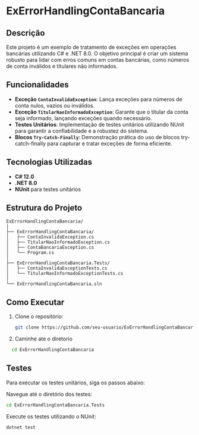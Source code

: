 # ExErrorHandlingContaBancaria

## Descrição
Este projeto é um exemplo de tratamento de exceções em operações bancárias utilizando C# e .NET 8.0. O objetivo principal é criar um sistema robusto para lidar com erros comuns em contas bancárias, como números de conta inválidos e titulares não informados.

## Funcionalidades
- **Exceção `ContaInvalidaException`**: Lança exceções para números de conta nulos, vazios ou inválidos.
- **Exceção `TitularNaoInformadoException`**: Garante que o titular da conta seja informado, lançando exceções quando necessário.
- **Testes Unitários**: Implementação de testes unitários utilizando NUnit para garantir a confiabilidade e a robustez do sistema.
- **Blocos `Try-Catch-Finally`**: Demonstração prática do uso de blocos try-catch-finally para capturar e tratar exceções de forma eficiente.

## Tecnologias Utilizadas
- **C# 12.0**
- **.NET 8.0**
- **NUnit** para testes unitários

## Estrutura do Projeto

```plaintext
ExErrorHandlingContaBancaria/
│
├── ExErrorHandlingContaBancaria/
│   ├── ContaInvalidaException.cs
│   ├── TitularNaoInformadoException.cs
│   ├── ContaBancariaException.cs
│   └── Program.cs
│
├── ExErrorHandlingContaBancaria.Tests/
│   ├── ContaInvalidaExceptionTests.cs
│   └── TitularNaoInformadoExceptionTests.cs
│
└── ExErrorHandlingContaBancaria.sln

```

## Como Executar

1. Clone o repositório:
   ```bash
   git clone https://github.com/seu-usuario/ExErrorHandlingContaBancaria.git

2. Caminhe ate o diretorio 
  ```bash
    cd ExErrorHandlingContaBancaria
```
## Testes
Para executar os testes unitários, siga os passos abaixo:

Navegue até o diretório dos testes:

  ```bash
  cd ExErrorHandlingContaBancaria.Tests
```
Execute os testes utilizando o NUnit:
  ```bash
  dotnet test
```
